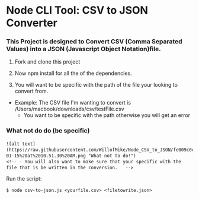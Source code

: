# Node CLI Tool: CSV to JSON Converter

### This Project is designed to Convert CSV (Comma Separated Values) into a JSON (Javascript Object Notation)file.  

1. Fork and clone this project

2. Now npm install for all the of the dependencies.

3. You will want to be specific with the path of the file your looking to convert from.
- Example: The CSV file I'm wanting to convert is /Users/macbook/downloads/csv/testFile.csv
    - You want to be specific with the path otherwise you will get an error
### What not do do (be specific)
    ![alt text](https://raw.githubusercontent.com/WillofMike/Node_CSV_to_JSON/fe009c0c67fb356ca9b61fa422cca6d818125c53/Screen%20Shot%202018-01-15%20at%2010.51.30%20AM.png "What not to do!")
    <!-- - You will also want to make sure that your specific with the file that is be written in the conversion.   -->

Run the script:
```
$ node csv-to-json.js <yourfile.csv> <filetowrite.json>
```
